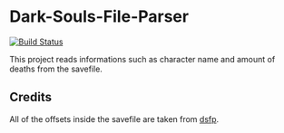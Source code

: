 # Dark-Souls-File-Parser
[![Build Status](https://travis-ci.org/Torbilicious/dark-souls-file-parser-cpp.svg?branch=master)](https://travis-ci.org/Torbilicious/dark-souls-file-parser-cpp)  

This project reads informations such as character name and amount of deaths from the savefile.

## Credits
All of the offsets inside the savefile are taken from [dsfp](https://github.com/tarvitz/dsfp).
